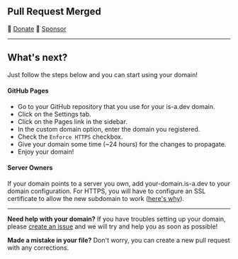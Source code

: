 ## Pull Request Merged

💸 [Donate](https://donate.is-a.dev) 💖 [Sponsor](https://github.com/sponsors/wdhdev)

---

## What's next?
Just follow the steps below and you can start using your domain!

#### GitHub Pages
- Go to your GitHub repository that you use for your is-a.dev domain.
- Click on the Settings tab.
- Click on the Pages link in the sidebar.
- In the custom domain option, enter the domain you registered.
- Check the `Enforce HTTPS` checkbox.
- Give your domain some time (~24 hours) for the changes to propagate.
- Enjoy your domain!

#### Server Owners
If your domain points to a server you own, add your-domain.is-a.dev to your domain configuration. For HTTPS, you will have to configure an SSL certificate to allow the new subdomain to work ([here's why](https://get.dev/#:~:text=The%20.dev%20top%2Dlevel%20domain%20is%20included%20on%20the%20HSTS%20preload%20list%2C%20making%20HTTPS%20required%20on%20all%20connections%20to%20.dev%20websites%20and%20pages%20without%20needing%20individual%20HSTS%20registration%20or%20configuration.%20Security%20is%20built%20in.)).

---

**Need help with your domain?** If you have troubles setting up your domain, please [create an issue](https://github.com/is-a-dev/register/issues/new/choose) and we will try and help you as soon as possible!

**Made a mistake in your file?** Don't worry, you can create a new pull request with any corrections.
